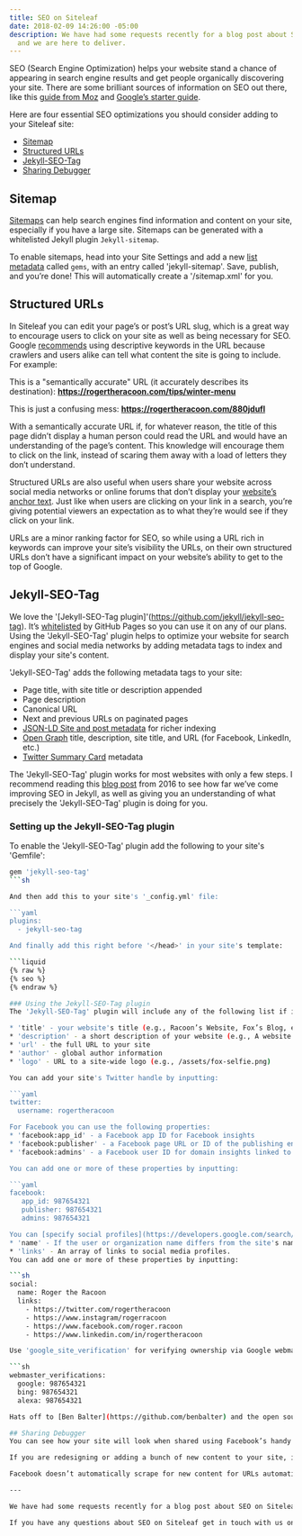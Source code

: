 ```yaml
---
title: SEO on Siteleaf
date: 2018-02-09 14:26:00 -05:00
description: We have had some requests recently for a blog post about SEO on Siteleaf,
  and we are here to deliver.
---
```


SEO (Search Engine Optimization) helps your website stand a chance of appearing in search engine results and get people organically discovering your site. There are some brilliant sources of information on SEO out there, like this [guide from Moz](https://moz.com/beginners-guide-to-seo) and [Google’s starter guide](http://static.googleusercontent.com/media/www.google.com/en/us/webmasters/docs/search-engine-optimization-starter-guide.pdf). 

Here are four essential SEO optimizations you should consider adding to your Siteleaf site:

* [Sitemap](/seo-on-siteleaf/#sitemap)
* [Structured URLs](/seo-on-siteleaf/#structured-urls)
* [Jekyll-SEO-Tag](/seo-on-siteleaf/#jekyll-seo-tag)
* [Sharing Debugger](/seo-on-siteleaf/#sharing-debugger)

## Sitemap
[Sitemaps](https://learn.siteleaf.com/themes/sitemaps-and-feeds/) can help search engines find information and content on your site, especially if you have a large site. Sitemaps can be generated with a whitelisted Jekyll plugin `Jekyll-sitemap`. 

To enable sitemaps, head into your Site Settings and add a new [list metadata](https://learn.siteleaf.com/content/metadata/#list) called `gems`, with an entry called 'jekyll-sitemap'. Save, publish, and you’re done! This will automatically create a '/sitemap.xml' for you.

## Structured URLs
In Siteleaf you can edit your page’s or post’s URL slug, which is a great way to encourage users to click on your site as well as being necessary for SEO. Google [recommends](https://static.googleusercontent.com/media/www.google.com/en//insidesearch/howsearchworks/assets/searchqualityevaluatorguidelines.pdf) using descriptive keywords in the URL because crawlers and users alike can tell what content the site is going to include. For example: 

This is a "semantically accurate" URL (it accurately describes its destination):
__https://rogertheracoon.com/tips/winter-menu__

This is just a confusing mess:
__https://rogertheracoon.com/880jdufl__ 

With a semantically accurate URL if, for whatever reason, the title of this page didn’t display a human person could read the URL and would have an understanding of the page’s content. This knowledge will encourage them to click on the link, instead of scaring them away with a load of letters they don’t understand. 

Structured URLs are also useful when users share your website across social media networks or online forums that don’t display your [website’s anchor text](https://moz.com/learn/seo/anchor-text). Just like when users are clicking on your link in a search, you’re giving potential viewers an expectation as to what they’re would see if they click on your link. 

URLs are a minor ranking factor for SEO, so while using a URL rich in keywords can improve your site’s visibility the URLs, on their own structured URLs don’t have a significant impact on your website’s ability to get to the top of Google. 

## Jekyll-SEO-Tag
We love the '[Jekyll-SEO-Tag plugin]'(https://github.com/jekyll/jekyll-seo-tag). It’s [whitelisted](https://learn.siteleaf.com/themes/jekyll-plugins/#whitelisted-plugins) by GitHub Pages so you can use it on any of our plans. Using the 'Jekyll-SEO-Tag' plugin helps to optimize your website for search engines and social media networks by adding metadata tags to index and display your site's content. 

'Jekyll-SEO-Tag' adds the following metadata tags to your site:
* Page title, with site title or description appended
* Page description
* Canonical URL
* Next and previous URLs on paginated pages
* [JSON-LD Site and post metadata](https://developers.google.com/structured-data/) for richer indexing
* [Open Graph](http://ogp.me/) title, description, site title, and URL (for Facebook, LinkedIn, etc.)
* [Twitter Summary Card](https://dev.twitter.com/cards/overview) metadata

The 'Jekyll-SEO-Tag' plugin works for most websites with only a few steps. I recommend reading this [blog post](https://blog.webjeda.com/optimize-jekyll-seo) from 2016 to see how far we’ve come improving SEO in Jekyll, as well as giving you an understanding of what precisely the 'Jekyll-SEO-Tag' plugin is doing for you. 

### Setting up the Jekyll-SEO-Tag plugin
To enable the 'Jekyll-SEO-Tag' plugin add the following to your site's 'Gemfile':

```sh
gem 'jekyll-seo-tag'
```sh

And then add this to your site's '_config.yml' file:

```yaml
plugins:
  - jekyll-seo-tag

And finally add this right before '</head>' in your site's template:

```liquid
{% raw %}
{% seo %}
{% endraw %}

### Using the Jekyll-SEO-Tag plugin
The 'Jekyll-SEO-Tag' plugin will include any of the following list if included in your site's '_config.yml'. We recommend inputting as many of these as you want when you’re setting up the 'Jekyll-SEO-Tag' plugin. Don’t worry, if you don’t want to add any of these fields because you don’t use Twitter for your business, the 'Jekyll-SEO-Tag' will just ignore that potential input if it’s not included in your '_config.yml'.

* 'title' - your website's title (e.g., Racoon’s Website, Fox’s Blog, etc.)
* 'description' - a short description of your website (e.g., A website featuring gifts for owl lovers)
* 'url' - the full URL to your site
* 'author' - global author information 
* 'logo' - URL to a site-wide logo (e.g., /assets/fox-selfie.png)

You can add your site's Twitter handle by inputting:

```yaml
twitter: 
  username: rogertheracoon

For Facebook you can use the following properties:
* 'facebook:app_id' - a Facebook app ID for Facebook insights
* 'facebook:publisher' - a Facebook page URL or ID of the publishing entity
* 'facebook:admins' - a Facebook user ID for domain insights linked to a personal account

You can add one or more of these properties by inputting:  

```yaml
facebook:
   app_id: 987654321
   publisher: 987654321   
   admins: 987654321

You can [specify social profiles](https://developers.google.com/search/docs/data-types/social-profile) using 'social': 
* 'name' - If the user or organization name differs from the site's name
* 'links' - An array of links to social media profiles.
You can add one or more of these properties by inputting:  

```sh
social:
  name: Roger the Racoon
  links:
    - https://twitter.com/rogertheracoon
    - https://www.instagram/rogerracoon
    - https://www.facebook.com/roger.racoon
    - https://www.linkedin.com/in/rogertheracoon

Use 'google_site_verification' for verifying ownership via Google webmaster tools - or you can verify ownership with several services at once by inputting:  

```sh
webmaster_verifications:
  google: 987654321
  bing: 987654321
  alexa: 987654321

Hats off to [Ben Balter](https://github.com/benbalter) and the open source contributors who made the '[Jekyll-SEO-Tag]'(https://github.com/jekyll/jekyll-seo-tag) plugin a reality!

## Sharing Debugger
You can see how your site will look when shared using Facebook’s handy [Sharing Debugger](https://developers.facebook.com/tools/debug/sharing/). The Facebook Sharing Debugger works by scraping your website and showing you the information that it has generated from your SEO features including the title, location, image, and description. It will also tell you any missing SEO types that you could include in the future.

If you are redesigning or adding a bunch of new content to your site, it’s worthwhile running your new site / page / post through the sharing debugger to see that the Jekyll-SEO-Tag plugin is working as you expect. 

Facebook doesn’t automatically scrape for new content for URLs automatically. So, it’s good practice to manually scrape your site using their debugger to ensure your new content is featured when people share your website. Otherwise, Facebook will hold onto your all of your old imagery and description forever. Running your site through the debugger will ensure that when your Aunt Shelly shares your new blog post, it will display your most recent photographs, and not those terrible selfies from last year. 

---

We have had some requests recently for a blog post about SEO on Siteleaf, and we are here to deliver. Is there something you would love for us to cover on the blog? Let us [know](https://twitter.com/siteleaf)! 

If you have any questions about SEO on Siteleaf get in touch with us on [twitter](https://twitter.com/siteleaf) & chat with the [Siteleaf community](http://chat.siteleaf.com/) on Slack. 